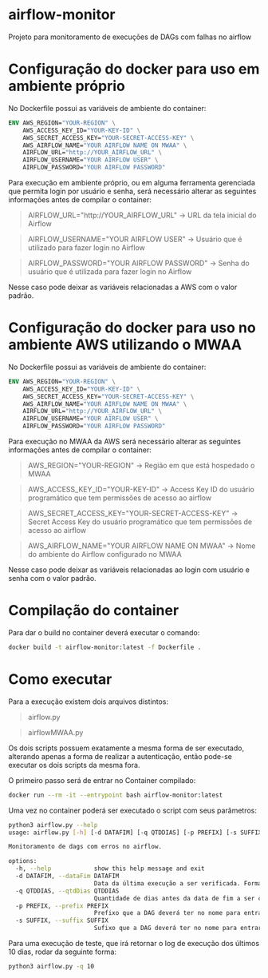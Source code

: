 # airflow-monitor
Projeto para monitoramento de execuções de DAGs com falhas no airflow

# Configuração do docker para uso em ambiente próprio
No Dockerfile possui as variáveis de ambiente do container:

```Dockerfile
ENV AWS_REGION="YOUR-REGION" \
    AWS_ACCESS_KEY_ID="YOUR-KEY-ID" \
    AWS_SECRET_ACCESS_KEY="YOUR-SECRET-ACCESS-KEY" \
    AWS_AIRFLOW_NAME="YOUR AIRFLOW NAME ON MWAA" \
    AIRFLOW_URL="http://YOUR_AIRFLOW_URL" \
    AIRFLOW_USERNAME="YOUR AIRFLOW USER" \
    AIRFLOW_PASSWORD="YOUR AIRFLOW PASSWORD"
```

Para execução em ambiente próprio, ou em alguma ferramenta gerenciada que permita login por usuário e senha, será necessário alterar as seguintes informações antes de compilar o container:
> AIRFLOW_URL="http://YOUR_AIRFLOW_URL" -> URL da tela inicial do Airflow 

> AIRFLOW_USERNAME="YOUR AIRFLOW USER" -> Usuário que é utilizado para fazer login no Airflow

> AIRFLOW_PASSWORD="YOUR AIRFLOW PASSWORD" -> Senha do usuário que é utilizada para fazer login no Airflow

Nesse caso pode deixar as variáveis relacionadas a AWS com o valor padrão.

# Configuração do docker para uso no ambiente AWS utilizando o MWAA
No Dockerfile possui as variáveis de ambiente do container:

```Dockerfile
ENV AWS_REGION="YOUR-REGION" \
    AWS_ACCESS_KEY_ID="YOUR-KEY-ID" \
    AWS_SECRET_ACCESS_KEY="YOUR-SECRET-ACCESS-KEY" \
    AWS_AIRFLOW_NAME="YOUR AIRFLOW NAME ON MWAA" \
    AIRFLOW_URL="http://YOUR_AIRFLOW_URL" \
    AIRFLOW_USERNAME="YOUR AIRFLOW USER" \
    AIRFLOW_PASSWORD="YOUR AIRFLOW PASSWORD"
```

Para execução no MWAA da AWS será necessário alterar as seguintes informações antes de compilar o container:
> AWS_REGION="YOUR-REGION" -> Região em que está hospedado o MWAA

> AWS_ACCESS_KEY_ID="YOUR-KEY-ID" -> Access Key ID do usuário programático que tem permissões de acesso ao airflow

> AWS_SECRET_ACCESS_KEY="YOUR-SECRET-ACCESS-KEY" -> Secret Access Key do usuário programático que tem permissões de acesso ao airflow

> AWS_AIRFLOW_NAME="YOUR AIRFLOW NAME ON MWAA" -> Nome do ambiente do Airflow configurado no MWAA

Nesse caso pode deixar as variáveis relacionadas ao login com usuário e senha com o valor padrão.

# Compilação do container
Para dar o build no container deverá executar o comando:

```sh
docker build -t airflow-monitor:latest -f Dockerfile .
```

# Como executar
Para a execução existem dois arquivos distintos:
> airflow.py

> airflowMWAA.py

Os dois scripts possuem exatamente a mesma forma de ser executado, alterando apenas a forma de realizar a autenticação, então pode-se executar os dois scripts da mesma fora.

O primeiro passo será de entrar no Container compilado:

```sh
docker run --rm -it --entrypoint bash airflow-monitor:latest
```

Uma vez no container poderá ser executado o script com seus parâmetros:

```sh
python3 airflow.py --help
usage: airflow.py [-h] [-d DATAFIM] [-q QTDDIAS] [-p PREFIX] [-s SUFFIX]

Monitoramento de dags com erros no airflow.

options:
  -h, --help            show this help message and exit
  -d DATAFIM, --dataFim DATAFIM
                        Data da última execução a ser verificada. Formato: YYYY-MM-DDD. Default = hoje.
  -q QTDDIAS, --qtdDias QTDDIAS
                        Quantidade de dias antes da data de fim a ser considerado para a análise. Default = 90
  -p PREFIX, --prefix PREFIX
                        Prefixo que a DAG deverá ter no nome para entrar na análise.
  -s SUFFIX, --suffix SUFFIX
                        Sufixo que a DAG deverá ter no nome para entrar na análise.
```

Para uma execução de teste, que irá retornar o log de execução dos últimos 10 dias, rodar da seguinte forma:
```sh
python3 airflow.py -q 10
```
